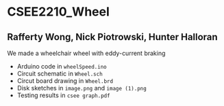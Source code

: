 # CSEE2210_Wheel
## Rafferty Wong, Nick Piotrowski, Hunter Halloran

We made a wheelchair wheel with eddy-current braking

- Arduino code in `wheelSpeed.ino`
- Circuit schematic in `Wheel.sch`
- Circut board drawing in `Wheel.brd`
- Disk sketches in `image.png` and `image (1).png`
- Testing results in `csee graph.pdf`
